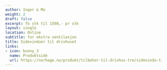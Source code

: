 ```yaml
---
author: Inger & Mo
weight: 2
draft: false
excerpt: To stk til 1598,- pr stk 
layout: single
location: Online
subtitle: for ekstra ventilasjon  
title: Sidevinduer til drivhuset 
links:
- icon: bunny_3
  name: Produktside
  url: https://norhage.no/produkt/tilbehor-til-drivhus-tre/sidevindu-til-drivhus-modellen-tre/ 
---
```


